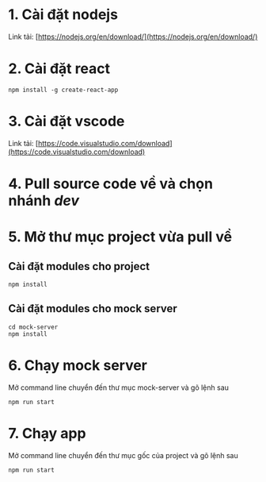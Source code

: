 # 1. Cài đặt nodejs
Link tải: [https://nodejs.org/en/download/](https://nodejs.org/en/download/)
# 2. Cài đặt react
```
npm install -g create-react-app
```
# 3. Cài đặt vscode
Link tải: [https://code.visualstudio.com/download](https://code.visualstudio.com/download)
# 4. Pull source code về và chọn nhánh _dev_
# 5. Mở thư mục project vừa pull về
## Cài đặt modules cho project
```
npm install
```
## Cài đặt modules cho mock server
```
cd mock-server
npm install
```
# 6. Chạy mock server
Mở command line chuyển đến thư mục mock-server và gõ lệnh sau
```
npm run start
```
# 7. Chạy app
Mở command line chuyển đến thư mục gốc của project và gõ lệnh sau
```
npm run start
```
